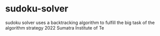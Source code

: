 # sudoku-solver
sudoku solver uses a backtracking algorithm to fulfill the big task of the algorithm strategy 2022 Sumatra Institute of Te
